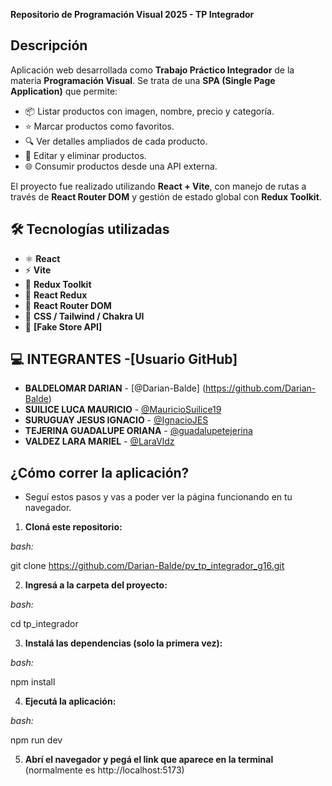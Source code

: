 **Repositorio de Programación Visual 2025 - TP Integrador**

## Descripción

Aplicación web desarrollada como **Trabajo Práctico Integrador** de la materia **Programación Visual**. Se trata de una **SPA (Single Page Application)** que permite:

- 📦 Listar productos con imagen, nombre, precio y categoría.  
- ⭐ Marcar productos como favoritos.  
- 🔍 Ver detalles ampliados de cada producto.  
- 📝 Editar y eliminar productos.  
- 🌐 Consumir productos desde una API externa.

El proyecto fue realizado utilizando **React + Vite**, con manejo de rutas a través de **React Router DOM** y gestión de estado global con **Redux Toolkit**.

 
## 🛠️ Tecnologías utilizadas

- ⚛️ **React**
- ⚡ **Vite**
- 🎯 **Redux Toolkit**
- 🔄 **React Redux**
- 🧭 **React Router DOM**
- 💅 **CSS / Tailwind / Chakra UI**
- 🔗 **[Fake Store API]**


## 💻 INTEGRANTES -[Usuario GitHub] 

- **BALDELOMAR DARIAN** - [@Darian-Balde] (https://github.com/Darian-Balde)  
- **SUILICE LUCA MAURICIO** - [@MauricioSuilice19](https://github.com/MauricioSuilice19)  
- **SURUGUAY JESUS IGNACIO** - [@IgnacioJES](https://github.com/ignacioJES)
- **TEJERINA GUADALUPE ORIANA** - [@guadalupetejerina](https://github.com/guadalupetejerina)  
- **VALDEZ LARA MARIEL** - [@LaraVldz](https://github.com/LaraVldz)

## ¿Cómo correr la aplicación?

- Seguí estos pasos y vas a poder ver la página funcionando en tu navegador. 

1. **Cloná este repositorio:**

*bash:*

git clone https://github.com/Darian-Balde/pv_tp_integrador_g16.git

2. **Ingresá a la carpeta del proyecto:**

*bash:*

cd tp_integrador

3. **Instalá las dependencias (solo la primera vez):**

*bash:*

npm install

4. **Ejecutá la aplicación:**

*bash:*

npm run dev

5. **Abrí el navegador y pegá el link que aparece en la terminal**
(normalmente es http://localhost:5173)
